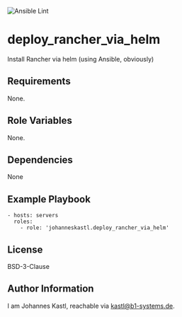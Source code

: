 ![Ansible Lint](https://github.com/johanneskastl/ansible-role-deploy_rancher_via_helm/workflows/Ansible%20Lint/badge.svg)

deploy_rancher_via_helm
=========

Install Rancher via helm (using Ansible, obviously)

Requirements
------------

None.

Role Variables
--------------

None.

Dependencies
------------

None

Example Playbook
----------------

    - hosts: servers
      roles:
        - role: 'johanneskastl.deploy_rancher_via_helm'

License
-------

BSD-3-Clause

Author Information
------------------

I am Johannes Kastl, reachable via kastl@b1-systems.de.
